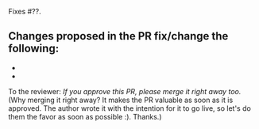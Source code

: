 Fixes #??.

Changes proposed in the PR fix/change the following:
- 
- 
- 

To the reviewer: *If you approve this PR, please merge it right away too.*
(Why merging it right away? It makes the PR valuable as soon as it is approved.
The author wrote it with the intention for it to go live, so let's do them the favor as soon as possible :).
Thanks.)